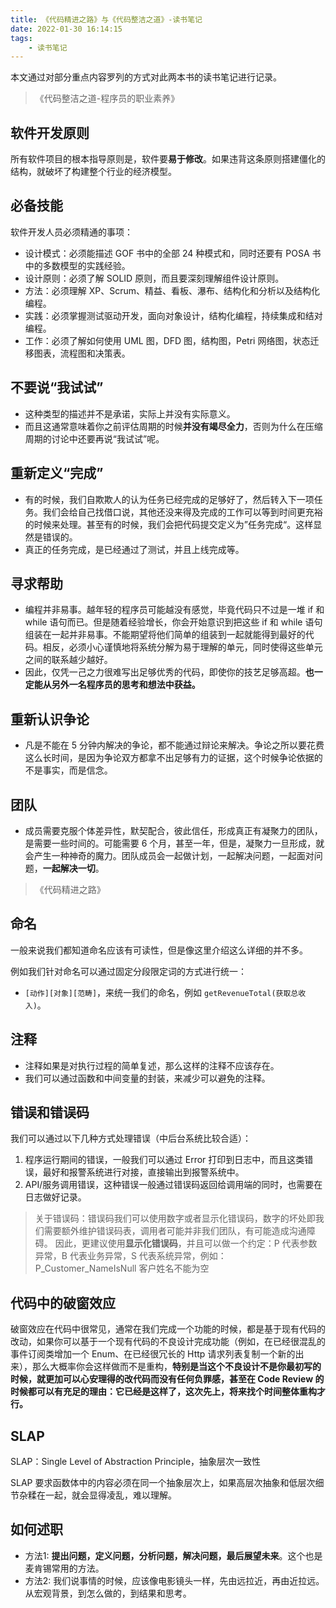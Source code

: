 ```yaml
---
title: 《代码精进之路》与《代码整洁之道》-读书笔记
date: 2022-01-30 16:14:15
tags:
    - 读书笔记
---
```


本文通过对部分重点内容罗列的方式对此两本书的读书笔记进行记录。

> 《代码整洁之道-程序员的职业素养》

## 软件开发原则

所有软件项目的根本指导原则是，软件要**易于修改**。如果违背这条原则搭建僵化的结构，就破坏了构建整个行业的经济模型。

## 必备技能

软件开发人员必须精通的事项：

* 设计模式：必须能描述 GOF 书中的全部 24 种模式和，同时还要有 POSA 书中的多数模型的实践经验。
* 设计原则：必须了解 SOLID 原则，而且要深刻理解组件设计原则。
* 方法：必须理解 XP、Scrum、精益、看板、瀑布、结构化和分析以及结构化编程。
* 实践：必须掌握测试驱动开发，面向对象设计，结构化编程，持续集成和结对编程。
* 工作：必须了解如何使用 UML 图，DFD 图，结构图，Petri 网络图，状态迁移图表，流程图和决策表。

## 不要说“我试试”

* 这种类型的描述并不是承诺，实际上并没有实际意义。
* 而且这通常意味着你之前评估周期的时候**并没有竭尽全力**，否则为什么在压缩周期的讨论中还要再说“我试试”呢。

## 重新定义“完成”

* 有的时候，我们自欺欺人的认为任务已经完成的足够好了，然后转入下一项任务。我们会给自己找借口说，其他还没来得及完成的工作可以等到时间更充裕的时候来处理。甚至有的时候，我们会把代码提交定义为”任务完成“。这样显然是错误的。
* 真正的任务完成，是已经通过了测试，并且上线完成等。

## 寻求帮助

* 编程并非易事。越年轻的程序员可能越没有感觉，毕竟代码只不过是一堆 if 和 while 语句而已。但是随着经验增长，你会开始意识到把这些 if 和 while 语句组装在一起并非易事。不能期望将他们简单的组装到一起就能得到最好的代码。相反，必须小心谨慎地将系统分解为易于理解的单元，同时使得这些单元之间的联系越少越好。
* 因此，仅凭一己之力很难写出足够优秀的代码，即使你的技艺足够高超。**也一定能从另外一名程序员的思考和想法中获益。**

## 重新认识争论

* 凡是不能在 5 分钟内解决的争论，都不能通过辩论来解决。争论之所以要花费这么长时间，是因为争论双方都拿不出足够有力的证据，这个时候争论依据的不是事实，而是信念。

## 团队

* 成员需要克服个体差异性，默契配合，彼此信任，形成真正有凝聚力的团队，是需要一些时间的。可能需要 6 个月，甚至一年，但是，凝聚力一旦形成，就会产生一种神奇的魔力。团队成员会一起做计划，一起解决问题，一起面对问题，**一起解决一切**。

> 《代码精进之路》

## 命名

一般来说我们都知道命名应该有可读性，但是像这里介绍这么详细的并不多。

例如我们针对命名可以通过固定分段限定词的方式进行统一：

* `[动作][对象][范畴]`，来统一我们的命名，例如 `getRevenueTotal(获取总收入)`。

## 注释

* 注释如果是对执行过程的简单复述，那么这样的注释不应该存在。
* 我们可以通过函数和中间变量的封装，来减少可以避免的注释。

## 错误和错误码

我们可以通过以下几种方式处理错误（中后台系统比较合适）：

1. 程序运行期间的错误，一般我们可以通过 Error 打印到日志中，而且这类错误，最好和报警系统进行对接，直接输出到报警系统中。
2. API/服务调用错误，这种错误一般通过错误码返回给调用端的同时，也需要在日志做好记录。

> 关于错误码：错误码我们可以使用数字或者显示化错误码，数字的坏处即我们需要额外维护错误码表，调用者可能并非我们团队，有可能造成沟通障碍。
> 因此，更建议使用**显示化错误码**，并且可以做一个约定：P 代表参数异常，B 代表业务异常，S 代表系统异常，例如：P_Customer_NameIsNull 客户姓名不能为空

## 代码中的破窗效应

破窗效应在代码中很常见，通常在我们完成一个功能的时候，都是基于现有代码的改动，如果你可以基于一个现有代码的不良设计完成功能（例如，在已经很混乱的事件订阅类增加一个 Enum、在已经很冗长的 Http 请求列表复制一个新的出来），那么大概率你会这样做而不是重构，**特别是当这个不良设计不是你最初写的时候，就更加可以心安理得的改代码而没有任何负罪感，甚至在 Code Review 的时候都可以有充足的理由：它已经是这样了，这次先上，将来找个时间整体重构才行。**

## SLAP

SLAP：Single Level of Abstraction Principle，抽象层次一致性

SLAP 要求函数体中的内容必须在同一个抽象层次上，如果高层次抽象和低层次细节杂糅在一起，就会显得凌乱，难以理解。

## 如何述职

* 方法1: **提出问题，定义问题，分析问题，解决问题，最后展望未来**。这个也是麦肯锡常用的方法。
* 方法2: 我们说事情的时候，应该像电影镜头一样，先由远拉近，再由近拉远。从宏观背景，到怎么做的，到结果和思考。



